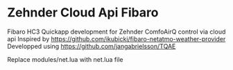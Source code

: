 # Zehnder Cloud Api Fibaro
Fibaro HC3 Quickapp development for Zehnder ComfoAirQ control via cloud api
Inspired by https://github.com/ikubicki/fibaro-netatmo-weather-provider
Developped using https://github.com/jangabrielsson/TQAE

Replace modules/net.lua with net.lua file
